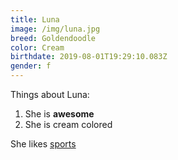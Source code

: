 ```yaml
---
title: Luna
image: /img/luna.jpg
breed: Goldendoodle
color: Cream
birthdate: 2019-08-01T19:29:10.083Z
gender: f
---
```

Things about Luna:

1. She is **awesome**
2. She is cream colored

She likes [sports](https://www.mlssoccer.com)